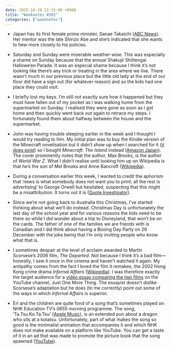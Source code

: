 ```yaml
---
date: 2025-10-28 22:15:00 +0900
title: "Weeknotes #302"
categories: ["weeknotes"]
---
```


- Japan has its first female prime minister, Sanae Takaichi ([ABC News](https://www.abc.net.au/news/2025-10-21/japan-first-female-pm-sanae-takaichi/105911682)). Her mentor was the late Shinzo Abe and she’s indicated that she wants to hew more closely to his policies.

- Saturday and Sunday were miserable weather-wise. This was especially a shame on Sunday because that the annual Shakujii Shōtengai Hallowe’en Parade. It was an especial shame because I think it’s not looking like there’s any trick or treating in the area where we live. There wasn’t much in our previous place but the little old lady at the end of our floor did have a sign out (for whatever reason) and so the kids had one place they could visit.

- I briefly lost my keys. I’m still not exactly sure how it happened but they must have fallen out of my pocket as I was walking home from the supermarket on Sunday. I realised they were gone as soon as I got home and then quickly went back out again to retrace my steps. I fortunately found them about halfway between the house and the supermarket.

- John was having trouble sleeping earlier in the week and I thought I would try reading to him. My initial plan was to buy the Kindle version of the Minecraft novelisation but it didn’t show up when I searched for it ([it does exist](https://www.amazon.co.jp/Minecraft-Movie-Novelization-novelization-bestselling-ebook/dp/B0F1C1TFWM/)) so I bought _Minecraft: The Island_ instead ([Amazon Japan](https://www.amazon.co.jp/Minecraft-Island-Official-Novel-English-ebook/dp/B01MDPYH5G/)). The cover prominently notes that the author, Max Brooks, is the author of _World War Z_. What I didn’t realise until looking him up on Wikipedia is that he’s the son of Mel Brooks and Anne Bancroft ([Wikipedia](https://en.wikipedia.org/wiki/Max_Brooks)).

- During a conversation earlier this week, I wanted to credit the aphorism that ‘news is what somebody does not want you to print; all the rest is advertising’ to George Orwell but hesitated, suspecting that this might be a misattribution. It turns out it is ([Quote Investigator](https://quoteinvestigator.com/2013/01/20/news-suppress/)).

- Since we’re not going back to Australia this Christmas, I’ve started thinking about what we’ll do instead. Christmas Day is unfortunately the last day of the school year and for various reasons the kids need to be there so while I did wonder about a trip to Disneyland, that won’t be on the cards. The father of one of the families we are friends with is Canadian and I did think about having a Boxing Day Party on 26 December with the joke being that I’m only inviting people who know what that is.

- I sometimes despair at the level of acclaim awarded to Martin Scorsese’s 2006 film, _The Departed_. Not because I think it’s a bad film—honestly, I saw it once in the cinema and haven’t watched it again. My antipathy comes from the fact I loved the film it remakes, the 2002 Hong Kong crime drama _Infernal Affairs_ ([Wikipedia](https://en.wikipedia.org/wiki/Infernal_Affairs)). I was therefore exactly the target audience for a [video essay comparing the two films](https://www.youtube.com/watch?v=FE3lJSuQCIQ) on the YouTube channel, Just One More Thing. The essayist doesn’t dislike Scorsese’s adaptation but he does (to me correctly) point out some of the ways in which _Infernal Affairs_ is superior.

- Eri and the children are quite fond of a song that’s sometimes played on NHK Education TV’s _0655_ morning programme. The song, ‘Ta.Tsu.Ko.Ta.Tsu’ ([Apple Music](https://music.apple.com/jp/album/ta-tsu-ko-ta-tsu-dragging-dragon-etele-0655-2355-single/1771561166)), is an extended pun about a dragon who sits at a kotatsu. Unfortunately, part of what makes the song so good is the minimalist animation that accompanies it and which NHK does not make available on a platform like YouTube. You can get a taste of it in an ad that was made to promote the picture book that the song spawned ([YouTube](https://www.youtube.com/watch?v=ppEtZaAlUfw&pp=ygUMMDY1NSBrb3RhdHN1)).
